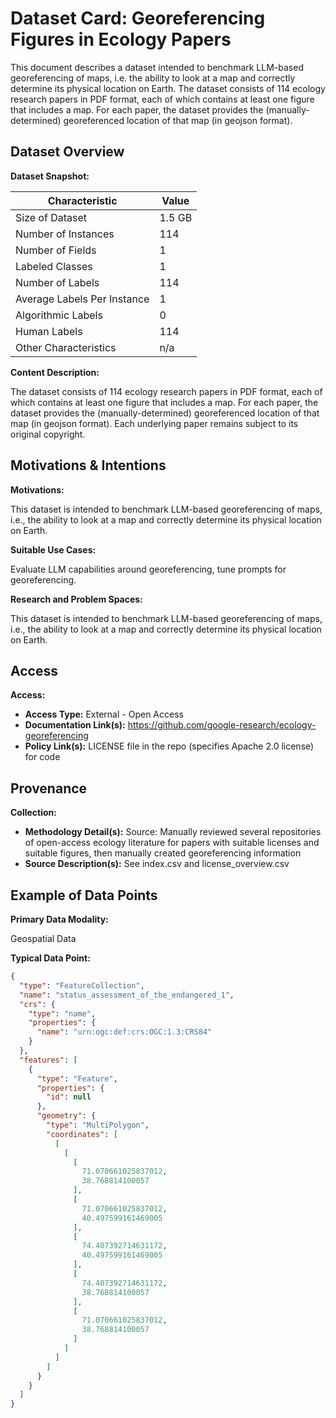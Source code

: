# Dataset Card: Georeferencing Figures in Ecology Papers

This document describes a dataset intended to benchmark LLM-based georeferencing of maps, i.e. the ability to look at a map and correctly determine its physical location on Earth. The dataset consists of 114 ecology research papers in PDF format, each of which contains at least one figure that includes a map. For each paper, the dataset provides the (manually-determined) georeferenced location of that map (in geojson format).

## Dataset Overview

**Dataset Snapshot:**

| Characteristic | Value |
|---|---|
| Size of Dataset | 1.5 GB |
| Number of Instances | 114 |
| Number of Fields | 1 |
| Labeled Classes | 1 |
| Number of Labels | 114 |
| Average Labels Per Instance | 1 |
| Algorithmic Labels | 0 |
| Human Labels | 114 |
| Other Characteristics | n/a |

**Content Description:**

The dataset consists of 114 ecology research papers in PDF format, each of which contains at least one figure that includes a map. For each paper, the dataset provides the (manually-determined) georeferenced location of that map (in geojson format). Each underlying paper remains subject to its original copyright.

## Motivations & Intentions

**Motivations:**

This dataset is intended to benchmark LLM-based georeferencing of maps, i.e., the ability to look at a map and correctly determine its physical location on Earth.

**Suitable Use Cases:**

Evaluate LLM capabilities around georeferencing, tune prompts for georeferencing.

**Research and Problem Spaces:**

This dataset is intended to benchmark LLM-based georeferencing of maps, i.e., the ability to look at a map and correctly determine its physical location on Earth.

## Access

**Access:**

* **Access Type:** External - Open Access
* **Documentation Link(s):** https://github.com/google-research/ecology-georeferencing 
* **Policy Link(s):** LICENSE file in the repo (specifies Apache 2.0 license) for code

## Provenance

**Collection:**

* **Methodology Detail(s):** Source: Manually reviewed several repositories of open-access ecology literature for papers with suitable licenses and suitable figures, then manually created georeferencing information
* **Source Description(s):** See index.csv and license_overview.csv

## Example of Data Points

**Primary Data Modality:**

Geospatial Data

**Typical Data Point:**

```json
{
  "type": "FeatureCollection",
  "name": "status_assessment_of_the_endangered_1",
  "crs": {
    "type": "name",
    "properties": {
      "name": "urn:ogc:def:crs:OGC:1.3:CRS84"
    }
  },
  "features": [
    {
      "type": "Feature",
      "properties": {
        "id": null
      },
      "geometry": {
        "type": "MultiPolygon",
        "coordinates": [
          [
            [
              [
                71.070661025837012,
                38.768814100057
              ],
              [
                71.070661025837012,
                40.497599161469005
              ],
              [
                74.407392714631172,
                40.497599161469005
              ],
              [
                74.407392714631172,
                38.768814100057
              ],
              [
                71.070661025837012,
                38.768814100057
              ]
            ]
          ]
        ]
      }
    }
  ]
}
